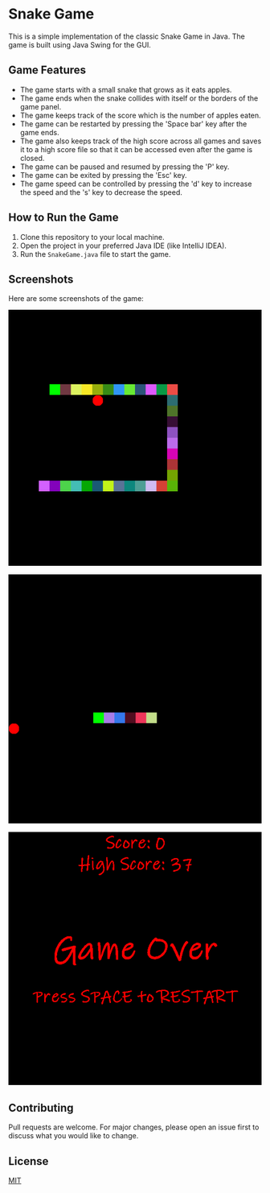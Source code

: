 # Snake Game

This is a simple implementation of the classic Snake Game in Java. The game is built using Java Swing for the GUI.

## Game Features

- The game starts with a small snake that grows as it eats apples.
- The game ends when the snake collides with itself or the borders of the game panel.
- The game keeps track of the score which is the number of apples eaten.
- The game can be restarted by pressing the 'Space bar' key after the game ends.
- The game also keeps track of the high score across all games and saves it to a high score file so that it can be 
accessed even after the game is closed.
- The game can be paused and resumed by pressing the 'P' key.
- The game can be exited by pressing the 'Esc' key.
- The game speed can be controlled by pressing the 'd' key to increase the speed and the 's' key to decrease the speed.

## How to Run the Game

1. Clone this repository to your local machine.
2. Open the project in your preferred Java IDE (like IntelliJ IDEA).
3. Run the `SnakeGame.java` file to start the game.

## Screenshots

Here are some screenshots of the game:

![Game Play](ReadMe/SC1.png)

![Game Play](ReadMe/SC2.png)

![Game Over](ReadMe/SC3.png)

## Contributing

Pull requests are welcome. For major changes, please open an issue first to discuss what you would like to change.

## License

[MIT](https://choosealicense.com/licenses/mit/)